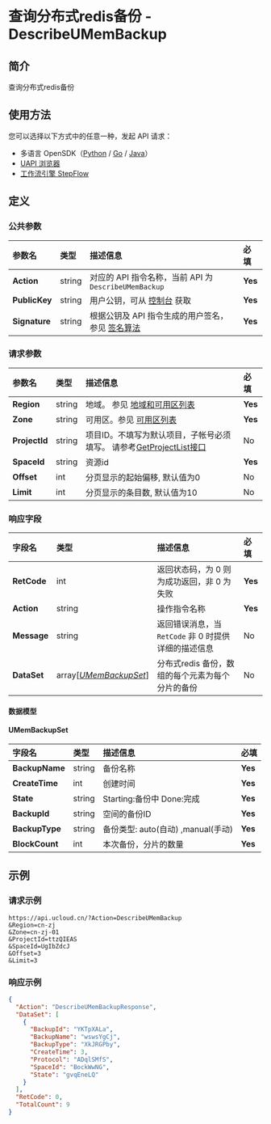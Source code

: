 # 查询分布式redis备份 - DescribeUMemBackup

## 简介

查询分布式redis备份





## 使用方法

您可以选择以下方式中的任意一种，发起 API 请求：
- 多语言 OpenSDK（[Python](https://github.com/ucloud/ucloud-sdk-python3) / [Go](https://github.com/ucloud/ucloud-sdk-go) / [Java](https://github.com/ucloud/ucloud-sdk-java)）
- [UAPI 浏览器](https://console.ucloud.cn/uapi/detail?id=DescribeUMemBackup)
- [工作流引擎 StepFlow](https://console.ucloud.cn/stepflow/manage/)

## 定义

### 公共参数

| 参数名 | 类型 | 描述信息 | 必填 |
|:---|:---|:---|:---|
| **Action**     | string  | 对应的 API 指令名称，当前 API 为 `DescribeUMemBackup`                        | **Yes** |
| **PublicKey**  | string  | 用户公钥，可从 [控制台](https://console.ucloud.cn/uapi/apikey) 获取                                             | **Yes** |
| **Signature**  | string  | 根据公钥及 API 指令生成的用户签名，参见 [签名算法](api/summary/signature.md)  | **Yes** |

### 请求参数

| 参数名 | 类型 | 描述信息 | 必填 |
|:---|:---|:---|:---|
| **Region** | string | 地域。 参见 [地域和可用区列表](api/summary/regionlist) |**Yes**|
| **Zone** | string | 可用区。参见 [可用区列表](api/summary/regionlist) |**Yes**|
| **ProjectId** | string | 项目ID。不填写为默认项目，子帐号必须填写。 请参考[GetProjectList接口](api/summary/get_project_list) |No|
| **SpaceId** | string | 资源id |**Yes**|
| **Offset** | int | 分页显示的起始偏移, 默认值为0 |No|
| **Limit** | int | 分页显示的条目数, 默认值为10 |No|

### 响应字段

| 字段名 | 类型 | 描述信息 | 必填 |
|:---|:---|:---|:---|
| **RetCode** | int | 返回状态码，为 0 则为成功返回，非 0 为失败 |**Yes**|
| **Action** | string | 操作指令名称 |**Yes**|
| **Message** | string | 返回错误消息，当 `RetCode` 非 0 时提供详细的描述信息 |No|
| **DataSet** | array[[*UMemBackupSet*](#UMemBackupSet)] | 分布式redis 备份，数组的每个元素为每个分片的备份 |No|

#### 数据模型


#### UMemBackupSet

| 字段名 | 类型 | 描述信息 | 必填 |
|:---|:---|:---|:---|
| **BackupName** | string | 备份名称 |**Yes**|
| **CreateTime** | int | 创建时间 |**Yes**|
| **State** | string | Starting:备份中 Done:完成 |**Yes**|
| **BackupId** | string | 空间的备份ID |**Yes**|
| **BackupType** | string | 备份类型: auto(自动) ,manual(手动) |**Yes**|
| **BlockCount** | int | 本次备份，分片的数量 |**Yes**|

## 示例

### 请求示例
    
```
https://api.ucloud.cn/?Action=DescribeUMemBackup
&Region=cn-zj
&Zone=cn-zj-01
&ProjectId=ttzQIEAS
&SpaceId=UgIbZdcJ
&Offset=3
&Limit=3
```

### 响应示例
    
```json
{
  "Action": "DescribeUMemBackupResponse",
  "DataSet": [
    {
      "BackupId": "YKTpXALa",
      "BackupName": "wswsYgCj",
      "BackupType": "XkJRGPby",
      "CreateTime": 3,
      "Protocol": "ADqlSMfS",
      "SpaceId": "BockWwNG",
      "State": "gvqEneLQ"
    }
  ],
  "RetCode": 0,
  "TotalCount": 9
}
```





